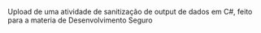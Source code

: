 Upload de uma atividade de sanitização de output de dados em C#, feito para a materia de Desenvolvimento Seguro
